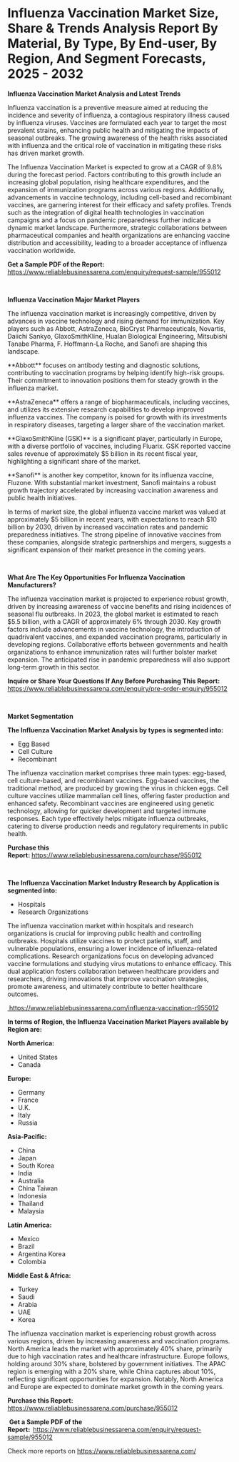 <p><h1>Influenza Vaccination Market Size, Share & Trends Analysis Report By Material, By Type, By End-user, By Region, And Segment Forecasts, 2025 - 2032</h1></p><p><strong>Influenza Vaccination Market Analysis and Latest Trends</strong></p>
<p><p>Influenza vaccination is a preventive measure aimed at reducing the incidence and severity of influenza, a contagious respiratory illness caused by influenza viruses. Vaccines are formulated each year to target the most prevalent strains, enhancing public health and mitigating the impacts of seasonal outbreaks. The growing awareness of the health risks associated with influenza and the critical role of vaccination in mitigating these risks has driven market growth.</p><p>The Influenza Vaccination Market is expected to grow at a CAGR of 9.8% during the forecast period. Factors contributing to this growth include an increasing global population, rising healthcare expenditures, and the expansion of immunization programs across various regions. Additionally, advancements in vaccine technology, including cell-based and recombinant vaccines, are garnering interest for their efficacy and safety profiles. Trends such as the integration of digital health technologies in vaccination campaigns and a focus on pandemic preparedness further indicate a dynamic market landscape. Furthermore, strategic collaborations between pharmaceutical companies and health organizations are enhancing vaccine distribution and accessibility, leading to a broader acceptance of influenza vaccination worldwide.</p></p>
<p><strong>Get a Sample PDF of the Report:&nbsp;</strong> <a href="https://www.reliablebusinessarena.com/enquiry/request-sample/955012?utm_campaign=3251&utm_medium=2&utm_source=Github&utm_content=ia&utm_term=07032025&utm_id=influenza-vaccination">https://www.reliablebusinessarena.com/enquiry/request-sample/955012</a></p>
<p>&nbsp;</p>
<p><strong>Influenza Vaccination Major Market Players</strong></p>
<p><p>The influenza vaccination market is increasingly competitive, driven by advances in vaccine technology and rising demand for immunization. Key players such as Abbott, AstraZeneca, BioCryst Pharmaceuticals, Novartis, Daiichi Sankyo, GlaxoSmithKline, Hualan Biological Engineering, Mitsubishi Tanabe Pharma, F. Hoffmann-La Roche, and Sanofi are shaping this landscape.</p><p>**Abbott** focuses on antibody testing and diagnostic solutions, contributing to vaccination programs by helping identify high-risk groups. Their commitment to innovation positions them for steady growth in the influenza market.</p><p>**AstraZeneca** offers a range of biopharmaceuticals, including vaccines, and utilizes its extensive research capabilities to develop improved influenza vaccines. The company is poised for growth with its investments in respiratory diseases, targeting a larger share of the vaccination market.</p><p>**GlaxoSmithKline (GSK)** is a significant player, particularly in Europe, with a diverse portfolio of vaccines, including Fluarix. GSK reported vaccine sales revenue of approximately $5 billion in its recent fiscal year, highlighting a significant share of the market.</p><p>**Sanofi** is another key competitor, known for its influenza vaccine, Fluzone. With substantial market investment, Sanofi maintains a robust growth trajectory accelerated by increasing vaccination awareness and public health initiatives.</p><p>In terms of market size, the global influenza vaccine market was valued at approximately $5 billion in recent years, with expectations to reach $10 billion by 2030, driven by increased vaccination rates and pandemic preparedness initiatives. The strong pipeline of innovative vaccines from these companies, alongside strategic partnerships and mergers, suggests a significant expansion of their market presence in the coming years.</p></p>
<p>&nbsp;</p>
<p><strong>What Are The Key Opportunities For Influenza Vaccination Manufacturers?</strong></p>
<p><p>The influenza vaccination market is projected to experience robust growth, driven by increasing awareness of vaccine benefits and rising incidences of seasonal flu outbreaks. In 2023, the global market is estimated to reach $5.5 billion, with a CAGR of approximately 6% through 2030. Key growth factors include advancements in vaccine technology, the introduction of quadrivalent vaccines, and expanded vaccination programs, particularly in developing regions. Collaborative efforts between governments and health organizations to enhance immunization rates will further bolster market expansion. The anticipated rise in pandemic preparedness will also support long-term growth in this sector.</p></p>
<p><strong>Inquire or Share Your Questions If Any Before Purchasing This Report:</strong> <a href="https://www.reliablebusinessarena.com/enquiry/pre-order-enquiry/955012?utm_campaign=3251&utm_medium=2&utm_source=Github&utm_content=ia&utm_term=07032025&utm_id=influenza-vaccination">https://www.reliablebusinessarena.com/enquiry/pre-order-enquiry/955012</a></p>
<p>&nbsp;</p>
<p><strong>Market Segmentation</strong></p>
<p><strong>The Influenza Vaccination Market Analysis by types is segmented into:</strong></p>
<p><ul><li>Egg Based</li><li>Cell Culture</li><li>Recombinant</li></ul></p>
<p><p>The influenza vaccination market comprises three main types: egg-based, cell culture-based, and recombinant vaccines. Egg-based vaccines, the traditional method, are produced by growing the virus in chicken eggs. Cell culture vaccines utilize mammalian cell lines, offering faster production and enhanced safety. Recombinant vaccines are engineered using genetic technology, allowing for quicker development and targeted immune responses. Each type effectively helps mitigate influenza outbreaks, catering to diverse production needs and regulatory requirements in public health.</p></p>
<p><strong>Purchase this Report:&nbsp;</strong><a href="https://www.reliablebusinessarena.com/purchase/955012?utm_campaign=3251&utm_medium=2&utm_source=Github&utm_content=ia&utm_term=07032025&utm_id=influenza-vaccination">https://www.reliablebusinessarena.com/purchase/955012</a></p>
<p>&nbsp;</p>
<p><strong>The Influenza Vaccination Market Industry Research by Application is segmented into:</strong></p>
<p><ul><li>Hospitals</li><li>Research Organizations</li></ul></p>
<p><p>The influenza vaccination market within hospitals and research organizations is crucial for improving public health and controlling outbreaks. Hospitals utilize vaccines to protect patients, staff, and vulnerable populations, ensuring a lower incidence of influenza-related complications. Research organizations focus on developing advanced vaccine formulations and studying virus mutations to enhance efficacy. This dual application fosters collaboration between healthcare providers and researchers, driving innovations that improve vaccination strategies, promote awareness, and ultimately contribute to better healthcare outcomes.</p></p>
<p><a href="https://www.reliablebusinessarena.com/influenza-vaccination-r955012?utm_campaign=3251&utm_medium=2&utm_source=Github&utm_content=ia&utm_term=07032025&utm_id=influenza-vaccination">&nbsp;https://www.reliablebusinessarena.com/influenza-vaccination-r955012</a></p>
<p><strong>In terms of Region, the Influenza Vaccination Market Players available by Region are:</strong></p>
<p>
    <p> <strong> North America: </strong>
        <ul>
            <li>United States</li>
            <li>Canada</li>
        </ul>
        </p> 
    <p> <strong> Europe: </strong>
        <ul>
            <li>Germany</li>
            <li>France</li>
            <li>U.K.</li>
            <li>Italy</li>
            <li>Russia</li>
        </ul>
        </p> 
    <p> <strong> Asia-Pacific: </strong>
        <ul>
            <li>China</li>
            <li>Japan</li>
            <li>South Korea</li>
            <li>India</li>
            <li>Australia</li>
            <li>China Taiwan</li>
            <li>Indonesia</li>
            <li>Thailand</li>
            <li>Malaysia</li>
        </ul>
        </p> 
    <p> <strong> Latin America: </strong>
        <ul>
            <li>Mexico</li>
            <li>Brazil</li>
            <li>Argentina Korea</li>
            <li>Colombia</li>
        </ul>
        </p> 
    <p> <strong> Middle East & Africa: </strong>
        <ul>
            <li>Turkey</li>
            <li>Saudi</li>
            <li>Arabia</li>
            <li>UAE</li>
            <li>Korea</li>
        </ul>
    </p>
    </p>
<p><p>The influenza vaccination market is experiencing robust growth across various regions, driven by increasing awareness and vaccination programs. North America leads the market with approximately 40% share, primarily due to high vaccination rates and healthcare infrastructure. Europe follows, holding around 30% share, bolstered by government initiatives. The APAC region is emerging with a 20% share, while China captures about 10%, reflecting significant opportunities for expansion. Notably, North America and Europe are expected to dominate market growth in the coming years.</p></p>
<p><strong>Purchase this Report: </strong><a href="https://www.reliablebusinessarena.com/purchase/955012?utm_campaign=3251&utm_medium=2&utm_source=Github&utm_content=ia&utm_term=07032025&utm_id=influenza-vaccination">https://www.reliablebusinessarena.com/purchase/955012</a></p>
<p>&nbsp;<strong>Get a Sample PDF of the Report:&nbsp;&nbsp;</strong><a href="https://www.reliablebusinessarena.com/enquiry/request-sample/955012?utm_campaign=3251&utm_medium=2&utm_source=Github&utm_content=ia&utm_term=07032025&utm_id=influenza-vaccination">https://www.reliablebusinessarena.com/enquiry/request-sample/955012</a></p>
<p><strong></strong></p>
<p>Check more reports on <a href="https://www.reliablebusinessarena.com/?utm_campaign=3251&utm_medium=2&utm_source=Github&utm_content=ia&utm_term=07032025&utm_id=influenza-vaccination">https://www.reliablebusinessarena.com/</a></p>